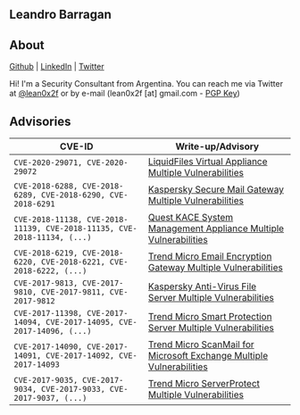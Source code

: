 ## Leandro Barragan

## About

[Github](https://github.com/lean0x2f) | [LinkedIn](https://www.linkedin.com/in/leandro-barragan/) | [Twitter](https://twitter.com/lean0x2f)

Hi! I'm a Security Consultant from Argentina. You can reach me via Twitter at [@lean0x2f](https://github.com/lean0x2f) or by e-mail (lean0x2f [at] gmail.com - [PGP Key](https://raw.githubusercontent.com/lean0x2F/lean0x2f.github.io/master/lean0x2f-pub.asc))

## Advisories

| CVE-ID        | Write-up/Advisory                |
|-------------|------------------------|
| `CVE-2020-29071, CVE-2020-29072` | [LiquidFiles Virtual Appliance Multiple Vulnerabilities](https://lean0x2f.github.io/liquidfiles_advisory)  |
| `CVE-2018-6288, CVE-2018-6289, CVE-2018-6290, CVE-2018-6291` | [Kaspersky Secure Mail Gateway Multiple Vulnerabilities](https://www.coresecurity.com/core-labs/advisories/kaspersky-secure-mail-gateway-multiple-vulnerabilities)  |
| `CVE-2018-11138, CVE-2018-11139, CVE-2018-11135, CVE-2018-11134, (...)` | [Quest KACE System Management Appliance Multiple Vulnerabilities](https://www.coresecurity.com/core-labs/advisories/quest-kace-system-management-appliance-multiple-vulnerabilities) |
| `CVE-2018-6219, CVE-2018-6220, CVE-2018-6221, CVE-2018-6222, (...)` | [Trend Micro Email Encryption Gateway Multiple Vulnerabilities](https://www.coresecurity.com/core-labs/advisories/trend-micro-email-encryption-gateway-multiple-vulnerabilities) |
| `CVE-2017-9813, CVE-2017-9810, CVE-2017-9811, CVE-2017-9812` | [Kaspersky Anti-Virus File Server Multiple Vulnerabilities](https://www.coresecurity.com/core-labs/advisories/kaspersky-anti-virus-file-server-multiple-vulnerabilities) |
| `CVE-2017-11398, CVE-2017-14094, CVE-2017-14095, CVE-2017-14096, (...)` | [Trend Micro Smart Protection Server Multiple Vulnerabilities](https://www.coresecurity.com/advisories/trend-micro-smart-protection-server-multiple-vulnerabilities) |
| `CVE-2017-14090, CVE-2017-14091, CVE-2017-14092, CVE-2017-14093` | [Trend Micro ScanMail for Microsoft Exchange Multiple Vulnerabilities](https://www.coresecurity.com/core-labs/advisories/trend-micro-scanmail-microsoft-exchange-multiple-vulnerabilities) |
| `CVE-2017-9035, CVE-2017-9034, CVE-2017-9033, CVE-2017-9037, (...)` | [Trend Micro ServerProtect Multiple Vulnerabilities](https://www.coresecurity.com/core-labs/advisories/trend-micro-serverprotect-multiple-vulnerabilities) |


